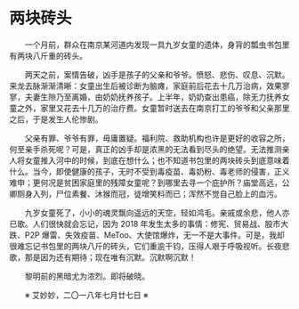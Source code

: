 # 两块砖头

&emsp;&emsp;一个月前，群众在南京某河道内发现一具九岁女童的遗体，身背的瓢虫书包里有两块八斤重的砖头。

&emsp;&emsp;两天之前，案情告破，凶手是孩子的父亲和爷爷。愤怒、悲伤、叹息、沉默。来龙去脉渐渐清晰：女童出生后被诊断为脑瘫，家庭前后花去十几万治病，效果寥寥，夫妻生隙乃至离婚，由奶奶抚养孩子。上半年，奶奶查出患癌，除无力抚养女童之外，家里又花去十几万的治疗费。女童暂时送去在南京打工的爷爷和父亲那里之后，于是发生人伦惨剧。

&emsp;&emsp;父亲有罪、爷爷有罪，毋庸置疑。福利院、救助机构也许是更好的收容之所，何至亲手杀死呢？可是，真正的凶手却是浓黑的无法看到尽头的绝望。无法推测亲人将女童推入河中的时候，到底在想什么；也不知道书包里的两块砖头到底意味着什么。当今，即使健康的孩子，无时不受到毒疫苗、毒奶粉、毒老师的侵害，正义难申；更何况是贫困家庭里的残障女童呢？到哪里去寻一个庇护所？庙堂高远，公卿厕身入列，尸位素餐、沐猴而冠，徒增笑料而已；浑然不觉自己脸上的血污。

&emsp;&emsp;九岁女童死了，小小的魂灵飘向遥远的天空，轻如鸿毛。亲戚或余悲，他人亦已歌。人们很快就会忘记，因为 2018 年发生太多的事情：修宪、贸易战、股市大跌、P2P 爆雷、失效疫苗、MeToo、大使馆爆炸，无一不是大事件。可是，我却很难忘记书包里的两块八斤的砖头，它们重逾千钧，压得人艰于呼吸视听。长夜悲歌，那是因为还有期待；现在唯有沉默。沉默啊沉默！

&emsp;&emsp;黎明前的黑暗尤为浓烈。即将破晓。

&emsp;&emsp;※ 艾妙妙，二〇一八年七月廿七日 ※